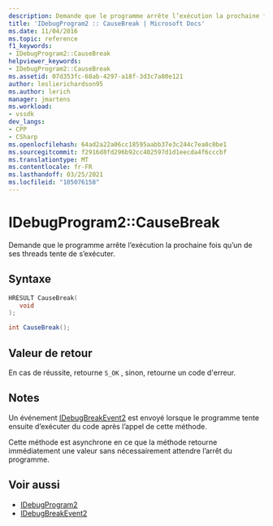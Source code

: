 ```yaml
---
description: Demande que le programme arrête l’exécution la prochaine fois qu’un de ses threads tente de s’exécuter.
title: 'IDebugProgram2 :: CauseBreak | Microsoft Docs'
ms.date: 11/04/2016
ms.topic: reference
f1_keywords:
- IDebugProgram2::CauseBreak
helpviewer_keywords:
- IDebugProgram2::CauseBreak
ms.assetid: 07d353fc-68ab-4297-a18f-3d3c7a80e121
author: leslierichardson95
ms.author: lerich
manager: jmartens
ms.workload:
- vssdk
dev_langs:
- CPP
- CSharp
ms.openlocfilehash: 64ad2a22a06cc18595aabb37e3c244c7ea0c0be1
ms.sourcegitcommit: f2916d8fd296b92cc402597d1d1eecda4f6cccbf
ms.translationtype: MT
ms.contentlocale: fr-FR
ms.lasthandoff: 03/25/2021
ms.locfileid: "105076158"
---
```

# <a name="idebugprogram2causebreak"></a>IDebugProgram2::CauseBreak
Demande que le programme arrête l’exécution la prochaine fois qu’un de ses threads tente de s’exécuter.

## <a name="syntax"></a>Syntaxe

```cpp
HRESULT CauseBreak( 
   void 
);
```

```csharp
int CauseBreak();
```

## <a name="return-value"></a>Valeur de retour
 En cas de réussite, retourne `S_OK` , sinon, retourne un code d'erreur.

## <a name="remarks"></a>Notes
 Un événement [IDebugBreakEvent2](../../../extensibility/debugger/reference/idebugbreakevent2.md) est envoyé lorsque le programme tente ensuite d’exécuter du code après l’appel de cette méthode.

 Cette méthode est asynchrone en ce que la méthode retourne immédiatement une valeur sans nécessairement attendre l’arrêt du programme.

## <a name="see-also"></a>Voir aussi
- [IDebugProgram2](../../../extensibility/debugger/reference/idebugprogram2.md)
- [IDebugBreakEvent2](../../../extensibility/debugger/reference/idebugbreakevent2.md)
